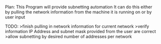 Plan: 
	This Program will provide subnetting automation
	It can do this either by pulling the network information from the machine it is running on or by user input

TODO:
	>finish pulling in network information for current network
	>verify information IP Address and subnet mask provided from the user are correct
	>allow subnetting by desired number of addresses per network

